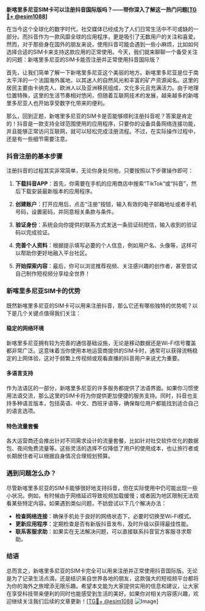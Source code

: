 **新喀里多尼亚SIM卡可以注册抖音国际版吗？——带你深入了解这一热门问题[[TG💪+ @esim1088](https://t.me/s/esim1088)]**

在当今这个全球化的数字时代，社交媒体已经成为了人们日常生活中不可或缺的一部分。而抖音作为一款风靡全球的应用程序，更是吸引了无数用户的关注和喜爱。然而，对于那些身在国外的朋友来说，使用抖音可能会遇到一些小麻烦，比如如何选择合适的SIM卡来支持这款应用的正常使用。今天，我们就来聊聊一个备受关注的问题：新喀里多尼亚的SIM卡能否注册并正常使用抖音国际版？

首先，让我们简单了解一下新喀里多尼亚这个美丽的地方。新喀里多尼亚是位于南太平洋的一个法国海外属地，以其迷人的自然风光和丰富的矿产资源闻名。这里的居民主要由卡纳克人、欧洲人以及亚洲移民组成，文化多元且充满活力。由于地理位置特殊，这里的生活节奏相对悠闲，但随着互联网技术的发展，越来越多的新喀里多尼亚人也开始享受数字化带来的便利。

那么，回到正题，新喀里多尼亚的SIM卡是否能够顺利注册抖音呢？答案是肯定的！抖音是一款支持全球范围使用的应用程序，只要你的设备具备网络连接功能，并且能够正常访问互联网，就可以轻松完成注册流程。不过，在实际操作过程中，还是有一些细节需要注意。

### 抖音注册的基本步骤

注册抖音的过程其实非常简单，无论你身处何地，只要按照以下步骤操作即可：

1. **下载抖音APP**：首先，你需要在手机的应用商店中搜索“TikTok”或“抖音”，然后下载安装最新版本的应用程序。
   
2. **创建账户**：打开应用后，点击“注册”按钮，输入有效的电子邮箱地址或者手机号码，设置密码，并同意相关条款与条件。

3. **验证身份**：系统会向你提供的联系方式发送一条验证码短信，输入收到的验证码以完成验证。

4. **完善个人资料**：根据提示填写必要的个人信息，例如用户名、头像等，这样可以帮助你更好地融入平台社区。

5. **开始探索内容**：最后，你可以浏览推荐视频、关注感兴趣的创作者，甚至尝试自己制作短视频分享给全世界！

### 新喀里多尼亚SIM卡的优势

既然新喀里多尼亚的SIM卡可以用来注册抖音，那么它还有哪些独特的优势呢？以下是几个关键点值得我们关注：

#### 稳定的网络环境
新喀里多尼亚拥有较为完善的通信基础设施，无论是移动数据还是Wi-Fi信号覆盖都非常广泛。这意味着当你使用本地运营商提供的SIM卡时，通常可以获得流畅稳定的上网体验，这对于频繁上传视频或观看直播的抖音用户来说尤为重要。

#### 多语言支持
作为法语区的一部分，新喀里多尼亚的许多服务都提供了法语界面。如果你习惯使用法语交流，那么这里的SIM卡将为你提供更加便捷的服务支持。同时，抖音也支持多种语言版本，包括英语、中文、西班牙语等，确保每位用户都能找到适合自己的语言选项。

#### 特色流量套餐
各大运营商还会推出针对不同需求设计的流量套餐，比如针对社交软件优化的数据包、夜间免费流量等。这些灵活的选择不仅降低了用户的使用成本，也让旅行者或长期居住者可以根据自身情况合理规划预算。

### 遇到问题怎么办？

尽管新喀里多尼亚的SIM卡能够很好地支持抖音，但在实际使用中仍可能出现一些小状况。例如，有时候由于网络延迟导致视频加载缓慢；或者因为地区限制无法观看某些特定内容。如果遇到类似问题，不妨尝试以下几个解决办法：

- **检查网络连接**：确保手机处于良好的网络状态下，必要时切换至Wi-Fi模式。
- **更新应用程序**：定期检查是否有新版抖音发布，及时升级以获得最佳性能。
- **联系客服求助**：如果实在无法解决问题，可以直接联系抖音官方客服寻求帮助。

### 结语

总而言之，新喀里多尼亚的SIM卡完全可以用来注册并正常使用抖音国际版。无论是为了记录生活点滴，还是结识来自世界各地的朋友，这款强大的短视频平台都将为你的海外之旅增添无限乐趣。希望本文能为大家提供实用的信息和建议，让大家在享受科技带来便利的同时也能感受到生活的美好。如果你对相关内容感兴趣，欢迎继续关注我们后续的文章更新！[[TG💪+ @esim1088](https://t.me/s/esim1088) ![Image](https://i.postimg.cc/4NQfJmqS/Snipaste-2025-05-13-00-14-12.png)]